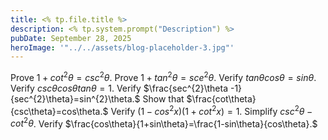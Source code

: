 ```yaml
---
title: <% tp.file.title %>
description: <% tp.system.prompt("Description") %>
pubDate: September 28, 2025
heroImage: '"../../assets/blog-placeholder-3.jpg"'
---
```


Prove $1+cot^{2}\theta = csc^{2}\theta.$
Prove $1+tan^{2}\theta=sce^{2}\theta.$
Verify $tan\theta cos\theta = sin \theta.$
Verify $csc\theta cos\theta tan\theta=1.$
Verify $\frac{sec^{2}\theta -1}{sec^{2}\theta}=sin^{2}\theta.$
Show that $\frac{cot\theta}{csc\theta}=cos\theta.$
Verify $(1-cos^{2}x)(1+cot^{2}x)=1.$
Simplify $csc^{2}\theta-cot^{2}\theta$.
Verify $\frac{cos\theta}{1+sin\theta}=\frac{1-sin\theta}{cos\theta}.$
